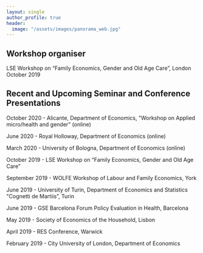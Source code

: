 ```yaml
---
layout: single
author_profile: true
header:
  image: "/assets/images/panorama_web.jpg"
---
```



## Workshop organiser

LSE Workshop on “Family Economics, Gender and Old Age Care”, London October 2019


## Recent and Upcoming Seminar and Conference Presentations

October 2020 - Alicante, Department of Economics, "Workshop on Applied micro/health and gender" (online)

June 2020 - Royal Holloway, Department of Economics (online)

March 2020 - University of Bologna, Department of Economics (online)

October 2019 - LSE Workshop on “Family Economics, Gender and Old Age Care”

September 2019 - WOLFE Workshop of Labour and Family Economics, York

June 2019 - University of Turin, Department of Economics and Statistics "Cognetti de Martiis”, Turin

June 2019 - GSE Barcelona Forum Policy Evaluation in Health, Barcelona

May 2019 - Society of Economics of the Household, Lisbon

April 2019 - RES Conference, Warwick

February 2019 - City University of London, Department of Economics
